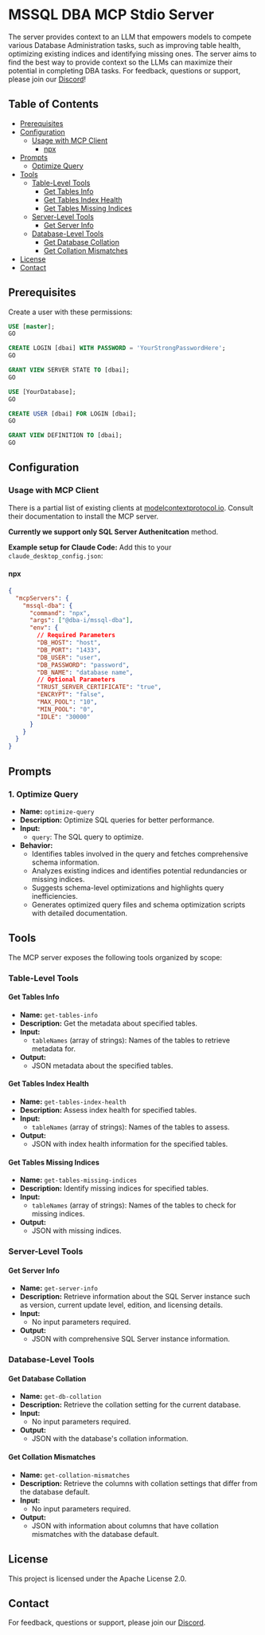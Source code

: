 # MSSQL DBA MCP Stdio Server

The server provides context to an LLM that empowers models to compete various Database Administration tasks, such as improving table health, optimizing existing indices and identifying missing ones. The server aims to find the best way to provide context so the LLMs can maximize their potential in completing DBA tasks. For feedback, questions or support, please join our [Discord](https://discord.gg/Fs3Nqpgx)!

## Table of Contents

- [Prerequisites](#prerequisites)
- [Configuration](#configuration)
  - [Usage with MCP Client](#usage-with-mcp-client)
    - [npx](#npx)
- [Prompts](#prompts)
  - [Optimize Query](#1-optimize-query)
- [Tools](#tools)
  - [Table-Level Tools](#table-level-tools)
    - [Get Tables Info](#1-get-tables-info)
    - [Get Tables Index Health](#2-get-tables-index-health)
    - [Get Tables Missing Indices](#3-get-tables-missing-indices)
  - [Server-Level Tools](#server-level-tools)
    - [Get Server Info](#4-get-server-info)
  - [Database-Level Tools](#database-level-tools)
    - [Get Database Collation](#5-get-database-collation)
    - [Get Collation Mismatches](#6-get-collation-mismatches)
- [License](#license)
- [Contact](#contact)

## Prerequisites

Create a user with these permissions:

```sql
USE [master];
GO

CREATE LOGIN [dbai] WITH PASSWORD = 'YourStrongPasswordHere';
GO

GRANT VIEW SERVER STATE TO [dbai];
GO

USE [YourDatabase];
GO

CREATE USER [dbai] FOR LOGIN [dbai];
GO

GRANT VIEW DEFINITION TO [dbai];
GO
```

## Configuration

### Usage with MCP Client

There is a partial list of existing clients at [modelcontextprotocol.io](https://modelcontextprotocol.io/clients). Consult their documentation to install the MCP server.

**Currently we support only SQL Server Authenitcation** method.

**Example setup for Claude Code:** Add this to your `claude_desktop_config.json`:

#### npx

```json
{
  "mcpServers": {
    "mssql-dba": {
      "command": "npx",
      "args": ["@dba-i/mssql-dba"],
      "env": {
        // Required Parameters
        "DB_HOST": "host",
        "DB_PORT": "1433",
        "DB_USER": "user",
        "DB_PASSWORD": "password",
        "DB_NAME": "database name",
        // Optional Parameters
        "TRUST_SERVER_CERTIFICATE": "true",
        "ENCRYPT": "false",
        "MAX_POOL": "10",
        "MIN_POOL": "0",
        "IDLE": "30000"
      }
    }
  }
}
```

## Prompts

### 1. Optimize Query

- **Name:** `optimize-query`
- **Description:** Optimize SQL queries for better performance.
- **Input:**
  - `query`: The SQL query to optimize.
- **Behavior:**
  - Identifies tables involved in the query and fetches comprehensive schema information.
  - Analyzes existing indices and identifies potential redundancies or missing indices.
  - Suggests schema-level optimizations and highlights query inefficiencies.
  - Generates optimized query files and schema optimization scripts with detailed documentation.

## Tools

The MCP server exposes the following tools organized by scope:

### Table-Level Tools

#### Get Tables Info

- **Name:** `get-tables-info`
- **Description:** Get the metadata about specified tables.
- **Input:**
  - `tableNames` (array of strings): Names of the tables to retrieve metadata for.
- **Output:**
  - JSON metadata about the specified tables.

#### Get Tables Index Health

- **Name:** `get-tables-index-health`
- **Description:** Assess index health for specified tables.
- **Input:**
  - `tableNames` (array of strings): Names of the tables to assess.
- **Output:**
  - JSON with index health information for the specified tables.

#### Get Tables Missing Indices

- **Name:** `get-tables-missing-indices`
- **Description:** Identify missing indices for specified tables.
- **Input:**
  - `tableNames` (array of strings): Names of the tables to check for missing indices.
- **Output:**
  - JSON with missing indices.

### Server-Level Tools

#### Get Server Info

- **Name:** `get-server-info`
- **Description:** Retrieve information about the SQL Server instance such as version, current update level, edition, and licensing details.
- **Input:**
  - No input parameters required.
- **Output:**
  - JSON with comprehensive SQL Server instance information.

### Database-Level Tools

#### Get Database Collation

- **Name:** `get-db-collation`
- **Description:** Retrieve the collation setting for the current database.
- **Input:**
  - No input parameters required.
- **Output:**
  - JSON with the database's collation information.

#### Get Collation Mismatches

- **Name:** `get-collation-mismatches`
- **Description:** Retrieve the columns with collation settings that differ from the database default.
- **Input:**
  - No input parameters required.
- **Output:**
  - JSON with information about columns that have collation mismatches with the database default.

## License

This project is licensed under the Apache License 2.0.

## Contact

For feedback, questions or support, please join our [Discord](https://discord.gg/Fs3Nqpgx).
